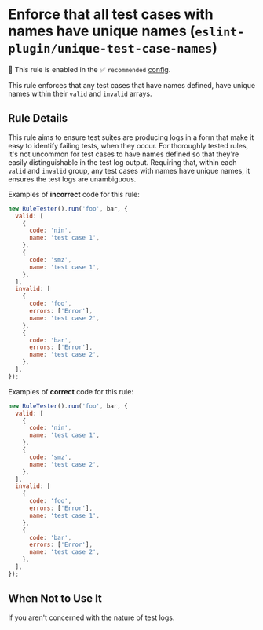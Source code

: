 # Enforce that all test cases with names have unique names (`eslint-plugin/unique-test-case-names`)

💼 This rule is enabled in the ✅ `recommended` [config](https://github.com/eslint-community/eslint-plugin-eslint-plugin#presets).

<!-- end auto-generated rule header -->

This rule enforces that any test cases that have names defined, have unique names within their `valid` and `invalid` arrays.

## Rule Details

This rule aims to ensure test suites are producing logs in a form that make it easy to identify failing tests, when they occur.
For thoroughly tested rules, it's not uncommon for test cases to have names defined so that they're easily distinguishable in the test log output.
Requiring that, within each `valid` and `invalid` group, any test cases with names have unique names, it ensures the test logs are unambiguous.

Examples of **incorrect** code for this rule:

```js
new RuleTester().run('foo', bar, {
  valid: [
    {
      code: 'nin',
      name: 'test case 1',
    },
    {
      code: 'smz',
      name: 'test case 1',
    },
  ],
  invalid: [
    {
      code: 'foo',
      errors: ['Error'],
      name: 'test case 2',
    },
    {
      code: 'bar',
      errors: ['Error'],
      name: 'test case 2',
    },
  ],
});
```

Examples of **correct** code for this rule:

```js
new RuleTester().run('foo', bar, {
  valid: [
    {
      code: 'nin',
      name: 'test case 1',
    },
    {
      code: 'smz',
      name: 'test case 2',
    },
  ],
  invalid: [
    {
      code: 'foo',
      errors: ['Error'],
      name: 'test case 1',
    },
    {
      code: 'bar',
      errors: ['Error'],
      name: 'test case 2',
    },
  ],
});
```

## When Not to Use It

If you aren't concerned with the nature of test logs.

